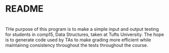 # README <h1>

THe purpose of this program is to make a simple input and output testing for students in comp15, Data Structures, taken at Tufts University. The hope is to generate code used by TAs to make grading more efficient while maintainng consistency throughout the tests throughout the course. 

 
